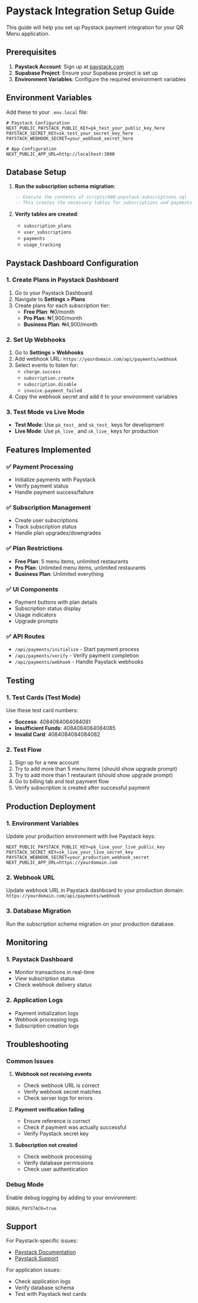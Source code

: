 # Paystack Integration Setup Guide

This guide will help you set up Paystack payment integration for your QR Menu application.

## Prerequisites

1. **Paystack Account**: Sign up at [paystack.com](https://paystack.com)
2. **Supabase Project**: Ensure your Supabase project is set up
3. **Environment Variables**: Configure the required environment variables

## Environment Variables

Add these to your `.env.local` file:

```env
# Paystack Configuration
NEXT_PUBLIC_PAYSTACK_PUBLIC_KEY=pk_test_your_public_key_here
PAYSTACK_SECRET_KEY=sk_test_your_secret_key_here
PAYSTACK_WEBHOOK_SECRET=your_webhook_secret_here

# App Configuration
NEXT_PUBLIC_APP_URL=http://localhost:3000
```

## Database Setup

1. **Run the subscription schema migration**:
   ```sql
   -- Execute the contents of scripts/008-paystack-subscriptions.sql
   -- This creates the necessary tables for subscriptions and payments
   ```

2. **Verify tables are created**:
   - `subscription_plans`
   - `user_subscriptions`
   - `payments`
   - `usage_tracking`

## Paystack Dashboard Configuration

### 1. Create Plans in Paystack Dashboard

1. Go to your Paystack Dashboard
2. Navigate to **Settings > Plans**
3. Create plans for each subscription tier:
   - **Free Plan**: ₦0/month
   - **Pro Plan**: ₦1,900/month
   - **Business Plan**: ₦4,900/month

### 2. Set Up Webhooks

1. Go to **Settings > Webhooks**
2. Add webhook URL: `https://yourdomain.com/api/payments/webhook`
3. Select events to listen for:
   - `charge.success`
   - `subscription.create`
   - `subscription.disable`
   - `invoice.payment_failed`
4. Copy the webhook secret and add it to your environment variables

### 3. Test Mode vs Live Mode

- **Test Mode**: Use `pk_test_` and `sk_test_` keys for development
- **Live Mode**: Use `pk_live_` and `sk_live_` keys for production

## Features Implemented

### ✅ Payment Processing
- Initialize payments with Paystack
- Verify payment status
- Handle payment success/failure

### ✅ Subscription Management
- Create user subscriptions
- Track subscription status
- Handle plan upgrades/downgrades

### ✅ Plan Restrictions
- **Free Plan**: 5 menu items, unlimited restaurants
- **Pro Plan**: Unlimited menu items, unlimited restaurants
- **Business Plan**: Unlimited everything

### ✅ UI Components
- Payment buttons with plan details
- Subscription status display
- Usage indicators
- Upgrade prompts

### ✅ API Routes
- `/api/payments/initialize` - Start payment process
- `/api/payments/verify` - Verify payment completion
- `/api/payments/webhook` - Handle Paystack webhooks

## Testing

### 1. Test Cards (Test Mode)
Use these test card numbers:
- **Success**: 4084084084084081
- **Insufficient Funds**: 4084084084084085
- **Invalid Card**: 4084084084084082

### 2. Test Flow
1. Sign up for a new account
2. Try to add more than 5 menu items (should show upgrade prompt)
3. Try to add more than 1 restaurant (should show upgrade prompt)
4. Go to billing tab and test payment flow
5. Verify subscription is created after successful payment

## Production Deployment

### 1. Environment Variables
Update your production environment with live Paystack keys:
```env
NEXT_PUBLIC_PAYSTACK_PUBLIC_KEY=pk_live_your_live_public_key
PAYSTACK_SECRET_KEY=sk_live_your_live_secret_key
PAYSTACK_WEBHOOK_SECRET=your_production_webhook_secret
NEXT_PUBLIC_APP_URL=https://yourdomain.com
```

### 2. Webhook URL
Update webhook URL in Paystack dashboard to your production domain:
`https://yourdomain.com/api/payments/webhook`

### 3. Database Migration
Run the subscription schema migration on your production database.

## Monitoring

### 1. Paystack Dashboard
- Monitor transactions in real-time
- View subscription status
- Check webhook delivery status

### 2. Application Logs
- Payment initialization logs
- Webhook processing logs
- Subscription creation logs

## Troubleshooting

### Common Issues

1. **Webhook not receiving events**
   - Check webhook URL is correct
   - Verify webhook secret matches
   - Check server logs for errors

2. **Payment verification failing**
   - Ensure reference is correct
   - Check if payment was actually successful
   - Verify Paystack secret key

3. **Subscription not created**
   - Check webhook processing
   - Verify database permissions
   - Check user authentication

### Debug Mode
Enable debug logging by adding to your environment:
```env
DEBUG_PAYSTACK=true
```

## Support

For Paystack-specific issues:
- [Paystack Documentation](https://paystack.com/docs)
- [Paystack Support](https://paystack.com/support)

For application issues:
- Check application logs
- Verify database schema
- Test with Paystack test cards
